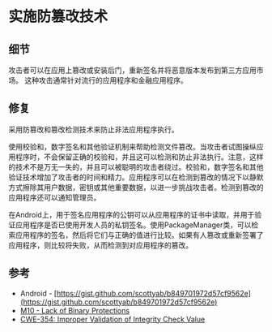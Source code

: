 # 实施防篡改技术

## 细节

攻击者可以在应用上篡改或安装后门，重新签名并将恶意版本发布到第三方应用市场。 这种攻击通常针对流行的应用程序和金融应用程序。

## 修复

采用防篡改和篡改检测技术来防止非法应用程序执行。

使用校验和，数字签名和其他验证机制来帮助检测文件篡改。当攻击者试图操纵应用程序时，不会保留正确的校验和，并且这可以检测和防止非法执行。注意，这样的技术不是万无一失的，并且可以被聪明的攻击者绕过。校验和，数字签名和其他验证技术增加了攻击者的时间和精力。应用程序可以在检测到篡改的情况下以静默方式擦除其用户数据，密钥或其他重要数据，以进一步挑战攻击者。检测到篡改的应用程序还可以通知管理员。

在Android上，用于签名应用程序的公钥可以从应用程序的证书中读取，并用于验证应用程序是否已使用开发人员的私钥签名。使用PackageManager类，可以检索应用程序的签名，然后将它们与正确的值进行比较。如果有人篡改或重新签署了应用程序，则比较将失败，从而检测到对应用程序的篡改。

## 参考

* Android - [https://gist.github.com/scottyab/b849701972d57cf9562e](https://gist.github.com/scottyab/b849701972d57cf9562e)
* [M10 - Lack of Binary Protections](https://www.owasp.org/index.php/Mobile_Top_10_2014-M10)
* [CWE-354: Improper Validation of Integrity Check Value](https://cwe.mitre.org/data/definitions/354.html)



